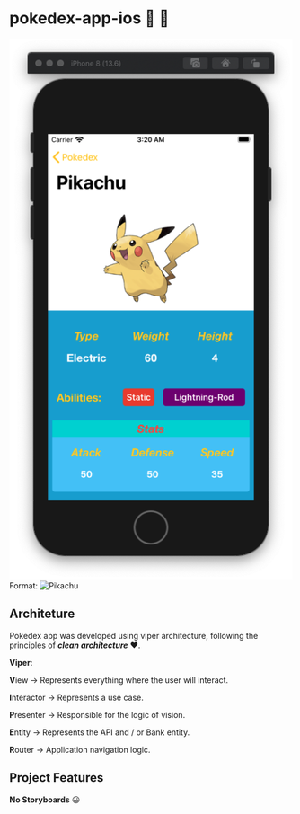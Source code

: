 # pokedex-app-ios :iphone: :apple:

![Pikachu](/AppImages/pikachu.png)
Format: ![Pikachu](url)


## Architeture

Pokedex app was developed using viper architecture, following the principles of _**clean architecture**_ :heart:.

**Viper**:

**V**iew -> Represents everything where the user will interact. <p> 
**I**nteractor -> Represents a use case. <p>
**P**resenter -> Responsible for the logic of vision. <p>
**E**ntity -> Represents the API and / or Bank entity. <p>
**R**outer -> Application navigation logic.<p>

## Project Features

**No Storyboards** :smiley:


